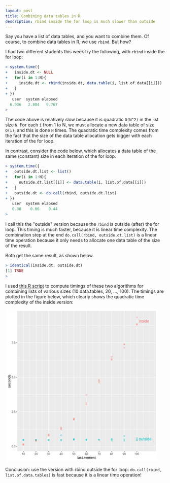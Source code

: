 ```yaml
---
layout: post
title: Combining data tables in R
description: rbind inside the for loop is much slower than outside
---
```


Say you have a list of data tables, and you want to combine them. Of
course, to combine data tables in R, we use `rbind`. But how? 

I had two different students this week try the following, with `rbind`
inside the for loop:

```r
> system.time({
+   inside.dt <- NULL
+   for(i in 1:N){
+     inside.dt <- rbind(inside.dt, data.table(i, list.of.data[[i]]))
+   }
+ })
   user  system elapsed 
  6.936   2.804   9.767 
> 
```

The code above is relatively slow because it is quadratic `O(N^2)` in
the list size `N`. For each `i` from 1 to N, we must allocate a new
data table of size `O(i)`, and this is done `N` times. The quadratic
time complexity comes from the fact that the size of the data table
allocation gets bigger with each iteration of the for loop.

In contrast, consider the code below, which allocates a data table of
the same (constant) size in each iteration of the for loop.

```r
> system.time({
+   outside.dt.list <- list()
+   for(i in 1:N){
+     outside.dt.list[[i]] <- data.table(i, list.of.data[[i]])
+   }
+   outside.dt <- do.call(rbind, outside.dt.list)
+ })
   user  system elapsed 
   0.38    0.06    0.44 
> 
```

I call this the "outside" version because the `rbind` is outside
(after) the for loop. This timing is much faster, because it is linear
time complexity. The combination step at the end `do.call(rbind,
outside.dt.list)` is a linear time operation because it only needs to
allocate one data table of the size of the result.

Both get the same result, as shown below. 

```r
> identical(inside.dt, outside.dt)
[1] TRUE
> 
```

I used
[this R script](https://github.com/tdhock/idioms/blob/master/figure-list-of-data-inside-quadratic.R)
to compute timings of these two algorithms for combining lists of
various sizes (10 data.tables, 20, ..., 100). The timings are plotted
in the figure below, which clearly shows the quadratic time complexity
of the inside version:

![inside is quadratic](/assets/img/figure-list-of-data-inside-quadratic.png)

Conclusion: use the version with rbind outside the for loop:
`do.call(rbind, list.of.data.tables)` is fast because it is a linear
time operation!

